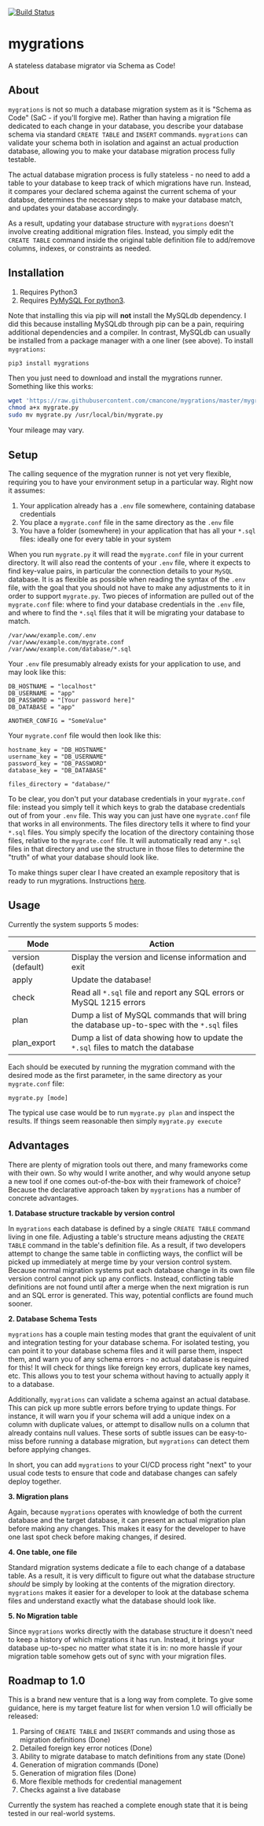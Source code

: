 [![Build Status](https://travis-ci.org/cmancone/mygrations.svg?branch=master)](https://travis-ci.org/cmancone/mygrations)

# mygrations

A stateless database migrator via Schema as Code!

## About

`mygrations` is not so much a database migration system as it is "Schema as Code" (SaC - if you'll forgive me).  Rather than having a migration file dedicated to each change in your database, you describe your database schema via standard `CREATE TABLE` and `INSERT` commands.  `mygrations` can validate your schema both in isolation and against an actual production database, allowing you to make your database migration process fully testable.

The actual database migration process is fully stateless - no need to add a table to your database to keep track of which migrations have run.  Instead, it compares your declared schema against the current schema of your databse, determines the necessary steps to make your database match, and updates your database accordingly.

As a result, updating your database structure with `mygrations` doesn't involve creating additional migration files.  Instead, you simply edit the `CREATE TABLE` command inside the original table definition file to add/remove columns, indexes, or constraints as needed.

## Installation

1. Requires Python3
2. Requires [PyMySQL For python3](https://pypi.org/project/PyMySQL/).

Note that installing this via pip will **not** install the MySQLdb dependency.  I did this because installing MySQLdb through pip can be a pain, requiring additional dependencies and a compiler.  In contrast, MySQLdb can usually be installed from a package manager with a one liner (see above).  To install `mygrations`:

```
pip3 install mygrations
```

Then you just need to download and install the mygrations runner.  Something like this works:

```bash
wget 'https://raw.githubusercontent.com/cmancone/mygrations/master/mygrate.py'
chmod a+x mygrate.py
sudo mv mygrate.py /usr/local/bin/mygrate.py
```

Your mileage may vary.

## Setup

The calling sequence of the mygration runner is not yet very flexible, requiring you to have your environment setup in a particular way.  Right now it assumes:

1. Your application already has a `.env` file somewhere, containing database credentials
2. You place a `mygrate.conf` file in the same directory as the `.env` file
3. You have a folder (somewhere) in your application that has all your `*.sql` files: ideally one for every table in your system

When you run `mygrate.py` it will read the `mygrate.conf` file in your current directory.  It will also read the contents of your `.env` file, where it expects to find key-value pairs, in particular the connection details to your `MySQL` database.  It is as flexible as possible when reading the syntax of the `.env` file, with the goal that you should not have to make any adjustments to it in order to support `mygrate.py`.  Two pieces of information are pulled out of the `mygrate.conf` file: where to find your database credentials in the `.env` file, and where to find the `*.sql` files that it will be migrating your database to match.

```
/var/www/example.com/.env
/var/www/example.com/mygrate.conf
/var/www/example.com/database/*.sql
```

Your `.env` file presumably already exists for your application to use, and may look like this:

```
DB_HOSTNAME = "localhost"
DB_USERNAME = "app"
DB_PASSWORD = "[Your password here]"
DB_DATABASE = "app"

ANOTHER_CONFIG = "SomeValue"
```

Your `mygrate.conf` file would then look like this:

```
hostname_key = "DB_HOSTNAME"
username_key = "DB_USERNAME"
password_key = "DB_PASSWORD"
database_key = "DB_DATABASE"

files_directory = "database/"
```

To be clear, you don't put your database credentials in your `mygrate.conf` file: instead you simply tell it which keys to grab the database credentials out of from your `.env` file.  This way you can just have one `mygrate.conf` file that works in all environments.  The files directory tells it where to find your `*.sql` files.  You simply specify the location of the directory containing those files, relative to the `mygrate.conf` file.  It will automatically read any `*.sql` files in that directory and use the structure in those files to determine the "truth" of what your database should look like.

To make things super clear I have created an example repository that is ready to run mygrations.  Instructions [here](https://github.com/cmancone/mygrations_example).

## Usage

Currently the system supports 5 modes:

| Mode              | Action                                                                                       |
| ----------------- | -------------------------------------------------------------------------------------------- |
| version (default) | Display the version and license information and exit                                         |
| apply             | Update the database!                                                                         |
| check             | Read all `*.sql` file and report any SQL errors or MySQL 1215 errors                         |
| plan              | Dump a list of MySQL commands that will bring the database up-to-spec with the `*.sql` files |
| plan_export       | Dump a list of data showing how to update the `*.sql` files to match the database            |

Each should be executed by running the mygration command with the desired mode as the first parameter, in the same directory as your `mygrate.conf` file:

```mygrate.py [mode]```

The typical use case would be to run `mygrate.py plan` and inspect the results.  If things seem reasonable then simply  `mygrate.py execute`

## Advantages

There are plenty of migration tools out there, and many frameworks come with their own.  So why would I write another, and why would anyone setup a new tool if one comes out-of-the-box with their framework of choice?  Because the declarative approach taken by `mygrations` has a number of concrete advantages.

**1. Database structure trackable by version control**

In `mygrations` each database is defined by a single `CREATE TABLE` command living in one file.  Adjusting a table's structure means adjusting the `CREATE TABLE` command in the table's definition file.  As a result, if two developers attempt to change the same table in conflicting ways, the conflict will be picked up immediately at merge time by your version control system.  Because normal migration systems put each database change in its own file version control cannot pick up any conflicts.  Instead, conflicting table definitions are not found until after a merge when the next migration is run and an SQL error is generated.  This way, potential conflicts are found much sooner.

**2. Database Schema Tests**

`mygrations` has a couple main testing modes that grant the equivalent of unit and integration testing for your database schema.  For isolated testing, you can point it to your database schema files and it will parse them, inspect them, and warn you of any schema errors - no actual database is required for this!  It will check for things like foreign key errors, duplicate key names, etc.  This allows you to test your schema without having to actually apply it to a database.

Additionally, `mygrations` can validate a schema against an actual database.  This can pick up more subtle errors before trying to update things.  For instance, it will warn you if your schema will add a unique index on a column with duplicate values, or attempt to disallow nulls on a column that already contains null values.  These sorts of subtle issues can be easy-to-miss before running a database migration, but `mygrations` can detect them before applying changes.

In short, you can add `mygrations` to your CI/CD process right "next" to your usual code tests to ensure that code and database changes can safely deploy together.

**3. Migration plans**

Again, because `mygrations` operates with knowledge of both the current database and the target database, it can present an actual migration plan before making any changes.  This makes it easy for the developer to have one last spot check before making changes, if desired.

**4. One table, one file**

Standard migration systems dedicate a file to each change of a database table.  As a result, it is very difficult to figure out what the database structure *should* be simply by looking at the contents of the migration directory.  `mygrations` makes it easier for a developer to look at the database schema files and understand exactly what the database should look like.

**5. No Migration table**

Since `mygrations` works directly with the database structure it doesn't need to keep a history of which migrations it has run.  Instead, it brings your database up-to-spec no matter what state it is in: no more hassle if your migration table somehow gets out of sync with your migration files.

## Roadmap to 1.0

This is a brand new venture that is a long way from complete.  To give some guidance, here is my target feature list for when version 1.0 will officially be released:

1. Parsing of `CREATE TABLE` and `INSERT` commands and using those as migration definitions (Done)
2. Detailed foreign key error notices (Done)
3. Ability to migrate database to match definitions from any state (Done)
4. Generation of migration commands (Done)
5. Generation of migration files (Done)
6. More flexible methods for credential management
7. Checks against a live database

Currently the system has reached a complete enough state that it is being tested in our real-world systems.
